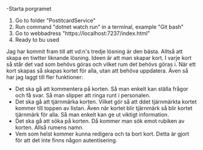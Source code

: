 -Starta porgramet

1. Go to folder "PostitcardService"
2. Run command "dotnet watch run" in a terminal, example "Git bash" 
3. Go to webbadress "https://localhost:7237/index.html"
4. Ready to bu used

Jag har kommit fram till att vd:n's tredje lösning är den bästa. Alltså att skapa en tiwtter liknande lösning. 
Ideen är att man skapar kort. I varje kort så står det vad som behövs göras och vilket rum det behövs göras i. När ett kort skapas så skapas kortet för alla, utan att behöva uppdatera.
Även så har jag laggt till fler funktioner:
- Det ska gå att kommentera på korten. Så man enkelt kan ställa frågor och få svar. Så man slipper att ringa runt i personalen. 
- Det ska gå att tjärnmärka korten. Vilket gör så att ddet tjärnmärkta kortet kommer till toppen av listan. Även när kortet blir tjärnmärk så blir kortet tjärnmärk för alla. Så man enkelt kan ge ut viktigt information.
- Det ska gå att söka på korten. Då kommer man sök emot rubiken av korten. Allså rumens namn. 
- Vem som helst kommer kunna redigera och ta bort kort. Detta är gjort för att det inte finns någon autentisering. 
